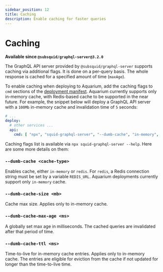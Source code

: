 ```yaml
---
sidebar_position: 12
title: Caching
description: Enable caching for faster queries
---
```


# Caching 

**Available since `@subsquid/graphql-server@3.2.0`**

The GraphQL API server provided by `@subsquid/graphql-server` supports caching via additional flags. It is done on a per-query basis. The whole response is cached for a specified amount of time (`maxAge`).

To enable caching when deploying to Aquarium, add the caching flags to `cmd` sections of the [deployment manifest](/deploy-squid/deploy-manifest/#deploy). Aquarium currently supports only in-memory cache, with Redis-based cache to be supported in the near future.
For example, the snippet below will deploy a GraphQL API server with a `100Mb` in-memory cache and invalidation time of `5` seconds:


```yaml title="squid.yaml"
# ...
deploy:
  # other services ...
  api:
    cmd: [ "npx", "squid-graphql-server", "--dumb-cache", "in-memory", "--dumb-cache-ttl", "5000", "--dumb-cache-size", "100", "--dumb-cache-max-age", "5000" ]
```

Caching flags list is available via `npx squid-graphql-server --help`. Here are some more details on them:

### `--dumb-cache <cache-type>`

Enables cache, either `in-memory` or `redis`. For `redis`, a Redis connection string must be set by a variable `REDIS_URL`. Aquarium deployments currently support only `in-memory` cache.

### `--dumb-cache-size <mb>`

Cache max size. Applies only to in-memory cache.

### `--dumb-cache-max-age <ms>`

A globally set max age in milliseconds. The cached queries are invalidated after that period of time.

### `--dumb-cache-ttl <ms>`

Time-to-live for in-memory cache entries. Applies only to in-memory cache. The entries are eligible for eviction from the cache if not updated for longer than the time-to-live time.
